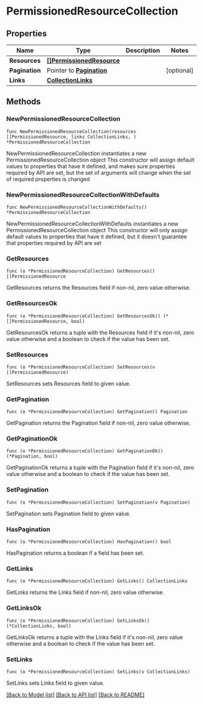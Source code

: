 # PermissionedResourceCollection

## Properties

Name | Type | Description | Notes
------------ | ------------- | ------------- | -------------
**Resources** | [**[]PermissionedResource**](PermissionedResource.md) |  | 
**Pagination** | Pointer to [**Pagination**](Pagination.md) |  | [optional] 
**Links** | [**CollectionLinks**](CollectionLinks.md) |  | 

## Methods

### NewPermissionedResourceCollection

`func NewPermissionedResourceCollection(resources []PermissionedResource, links CollectionLinks, ) *PermissionedResourceCollection`

NewPermissionedResourceCollection instantiates a new PermissionedResourceCollection object
This constructor will assign default values to properties that have it defined,
and makes sure properties required by API are set, but the set of arguments
will change when the set of required properties is changed

### NewPermissionedResourceCollectionWithDefaults

`func NewPermissionedResourceCollectionWithDefaults() *PermissionedResourceCollection`

NewPermissionedResourceCollectionWithDefaults instantiates a new PermissionedResourceCollection object
This constructor will only assign default values to properties that have it defined,
but it doesn't guarantee that properties required by API are set

### GetResources

`func (o *PermissionedResourceCollection) GetResources() []PermissionedResource`

GetResources returns the Resources field if non-nil, zero value otherwise.

### GetResourcesOk

`func (o *PermissionedResourceCollection) GetResourcesOk() (*[]PermissionedResource, bool)`

GetResourcesOk returns a tuple with the Resources field if it's non-nil, zero value otherwise
and a boolean to check if the value has been set.

### SetResources

`func (o *PermissionedResourceCollection) SetResources(v []PermissionedResource)`

SetResources sets Resources field to given value.


### GetPagination

`func (o *PermissionedResourceCollection) GetPagination() Pagination`

GetPagination returns the Pagination field if non-nil, zero value otherwise.

### GetPaginationOk

`func (o *PermissionedResourceCollection) GetPaginationOk() (*Pagination, bool)`

GetPaginationOk returns a tuple with the Pagination field if it's non-nil, zero value otherwise
and a boolean to check if the value has been set.

### SetPagination

`func (o *PermissionedResourceCollection) SetPagination(v Pagination)`

SetPagination sets Pagination field to given value.

### HasPagination

`func (o *PermissionedResourceCollection) HasPagination() bool`

HasPagination returns a boolean if a field has been set.

### GetLinks

`func (o *PermissionedResourceCollection) GetLinks() CollectionLinks`

GetLinks returns the Links field if non-nil, zero value otherwise.

### GetLinksOk

`func (o *PermissionedResourceCollection) GetLinksOk() (*CollectionLinks, bool)`

GetLinksOk returns a tuple with the Links field if it's non-nil, zero value otherwise
and a boolean to check if the value has been set.

### SetLinks

`func (o *PermissionedResourceCollection) SetLinks(v CollectionLinks)`

SetLinks sets Links field to given value.



[[Back to Model list]](../README.md#documentation-for-models) [[Back to API list]](../README.md#documentation-for-api-endpoints) [[Back to README]](../README.md)


